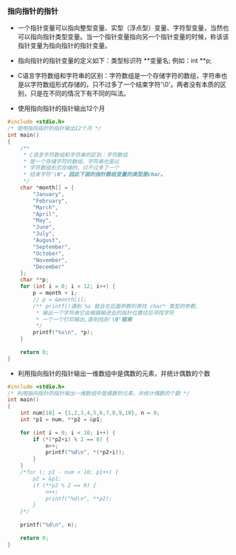 ### 指向指针的指针

* 一个指针变量可以指向整型变量、实型（浮点型）变量、字符型变量，当然也可以指向指针类型变量。当一个指针变量指向另一个指针变量的时候，称该该指针变量为指向指针的指针变量。

* 指向指针的指针变量的定义如下：类型标识符 \*\*变量名;    例如：int **p;

* C语言字符数组和字符串的区别：字符数组是一个存储字符的数组，字符串也是以字符数组形式存储的，只不过多了一个结束字符'\0'。两者没有本质的区别，只是在不同的情况下有不同的叫法。

* 使用指向指针的指针输出12个月
```c
#include <stdio.h>
/* 使用指向指针的指针输出12个月 */
int main()
{
	/**
	 * C语言字符数组和字符串的区别：字符数组
	 * 是一个存储字符的数组，字符串也是以
	 * 字符数组形式存储的，只不过多了一个
	 * 结束字符'\0'。因此下面的指针数组变量的类型是char。 
	 */
	char *month[] = {
		"January",
		"February",
		"March",
		"April",
		"May",
		"June",
		"July",
		"August",
		"September",
		"October",
		"November",
		"December"
	};
	char **p;
	for (int i = 0; i < 12; i++) {
		p = month + i;
		// p = &month[i];
		/** printf()遇到 %s 就会在后面参数列表找 char* 类型的参数,
		 * 输出一个字符串它会根据输进去的指针位置往后寻找字符
		 * 一个一个打印输出,直到找到'\0'结束
		 */
		printf("%s\n", *p);
	}
	 
	return 0;
}
```

* 利用指向指针的指针输出一维数组中是偶数的元素，并统计偶数的个数
```c
#include <stdio.h>
/* 利用指向指针的指针输出一维数组中是偶数的元素，并统计偶数的个数 */
int main()
{
	int num[10] = {1,2,3,4,5,6,7,8,9,10}, n = 0;
	int *p1 = num, **p2 = &p1;
	
	for (int i = 0; i < 10; i++) {
		if (*(*p2+i) % 2 == 0) {
			n++;
			printf("%d\n", *(*p2+i));
		}
	}
	/*for (; p1 - num < 10; p1++) {
		p2 = &p1;
		if (**p2 % 2 == 0) {
			n++;
			printf("%d\n", **p2);
		}
	}*/
	
	printf("%d\n", n);
		
	return 0;
}
```
